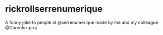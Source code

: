 # rickrollserrenumerique
A funny joke to people at @serrenumerique made by me and  my colleague @Corentin-proj.
